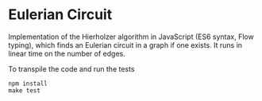 # Eulerian Circuit

Implementation of the Hierholzer algorithm in JavaScript (ES6 syntax, Flow typing), 
which finds an Eulerian circuit in a graph if one exists. It runs in linear time 
on the number of edges.

To transpile the code and run the tests

    npm install
    make test
  
